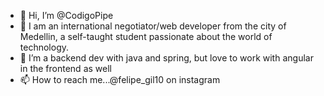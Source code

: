 - 👋 Hi, I’m @CodigoPipe 
- 👀 I am an international negotiator/web developer from the city of Medellin, a self-taught student passionate about the world of technology.
- 🌱 I’m a backend dev with java and spring, but love to work with angular in the frontend as well
- 📫 How to reach me...@felipe_gil10 on instagram

<!---
CodigoPipe/CodigoPipe is a ✨ special ✨ repository because its `README.md` (this file) appears on your GitHub profile.
You can click the Preview link to take a look at your changes.
--->
